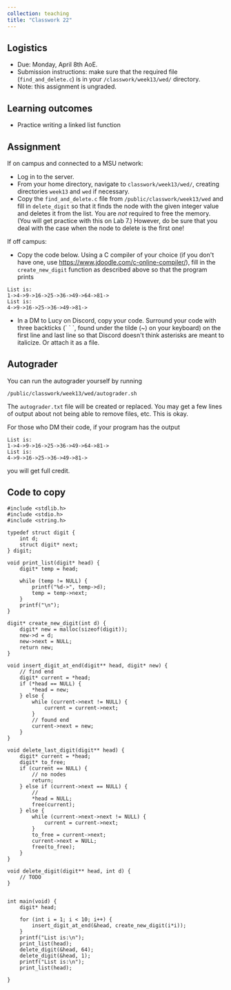 ```yaml
---
collection: teaching
title: "Classwork 22"
---
```


## Logistics
* Due: Monday, April 8th AoE.
* Submission instructions: make sure that the required file (`find_and_delete.c`) is in your
	`/classwork/week13/wed/` directory.
* Note: this assignment is ungraded.

## Learning outcomes
* Practice writing a linked list function

## Assignment

If on campus and connected to a MSU network:
* Log in to the server.
* From your home directory, navigate to `classwork/week13/wed/`, creating directories `week13`
and `wed` if necessary.
* Copy the `find_and_delete.c` file from `/public/classwork/week13/wed` and fill in
	`delete_digit` so that it finds the node with the given integer value and
    deletes it from the list. You are *not* required to free the memory. (You
    will get practice with this on Lab 7.) However, do be sure that you deal
    with the case when the node to delete is the first one!

If off campus:
* Copy the code below. Using a C compiler of your choice (if you don't have
	one, use https://www.jdoodle.com/c-online-compiler/), fill in the
	`create_new_digit` function as described above so that the program prints
```
List is:
1->4->9->16->25->36->49->64->81->
List is:
4->9->16->25->36->49->81->
```
* In a DM to Lucy on Discord, copy your code. Surround your code with three
    backticks (\` \` \`, found under the tilde (~) on your keyboard) on the first line and last line so that Discord doesn't
    think asterisks are meant to italicize. Or attach it as a file.

## Autograder

You can run the autograder yourself by running
```
/public/classwork/week13/wed/autograder.sh
```
The `autograder.txt` file will be created or
replaced. You may get a few lines of output about not being able to remove
files, etc. This is okay.

For those who DM their code, if your program has the output
```
List is:
1->4->9->16->25->36->49->64->81->
List is:
4->9->16->25->36->49->81->
```
you will get full credit.

## Code to copy

```
#include <stdlib.h>
#include <stdio.h>
#include <string.h>

typedef struct digit {
    int d;
    struct digit* next;
} digit;

void print_list(digit* head) {
    digit* temp = head;

    while (temp != NULL) {
        printf("%d->", temp->d);
        temp = temp->next;
    }
    printf("\n");
}

digit* create_new_digit(int d) {
    digit* new = malloc(sizeof(digit));
    new->d = d;
    new->next = NULL;
    return new;
}

void insert_digit_at_end(digit** head, digit* new) {
    // find end
    digit* current = *head;
    if (*head == NULL) {
        *head = new;
    } else {
        while (current->next != NULL) {
            current = current->next;
        }
        // found end
        current->next = new;
    }
}

void delete_last_digit(digit** head) {
    digit* current = *head;
    digit* to_free;
    if (current == NULL) {
        // no nodes
        return;
    } else if (current->next == NULL) {
        //
        *head = NULL;
        free(current);
    } else {
        while (current->next->next != NULL) {
            current = current->next;
        }
        to_free = current->next;
        current->next = NULL;
        free(to_free);
    }
}

void delete_digit(digit** head, int d) {
    // TODO
}


int main(void) {
    digit* head;

    for (int i = 1; i < 10; i++) {
        insert_digit_at_end(&head, create_new_digit(i*i));
    }
    printf("List is:\n");
    print_list(head);
    delete_digit(&head, 64);
    delete_digit(&head, 1);
    printf("List is:\n");
    print_list(head);

}
```
